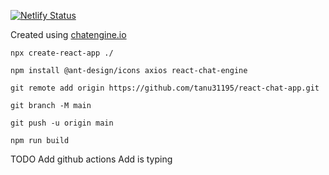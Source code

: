 [![Netlify Status](https://api.netlify.com/api/v1/badges/29f57c12-e542-4251-acc5-f53ab99424f4/deploy-status)](https://app.netlify.com/sites/tanu31195-react-chat-app/deploys)

Created using [chatengine.io](https://chatengine.io/)

`npx create-react-app ./`

`npm install @ant-design/icons axios react-chat-engine`

`git remote add origin https://github.com/tanu31195/react-chat-app.git`

`git branch -M main`

`git push -u origin main`

`npm run build`

TODO
Add github actions
Add is typing
